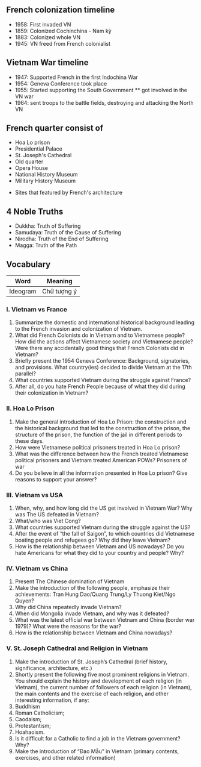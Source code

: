 ## French colonization timeline
- 1958: First invaded VN
- 1859: Colonized Cochinchina - Nam kỳ
- 1883: Colonized whole VN
- 1945: VN freed from French colonialist 

## Vietnam War timeline
- 1947: Supported French in the first Indochina War
- 1954: Geneva Conference took place
- 1955: Started supporting the South Government ** got involved in the VN war
- 1964: sent troops to the battle fields, destroying and attacking the North VN

## French quarter consist of
- Hoa Lo prison
- Presidential Palace
- St. Joseph's Cathedral
- Old quarter
- Opera House
- National History Museum
- Military History Museum
* Sites that featured by French's architecture

## 4 Noble Truths
- Dukkha: Truth of Suffering
- Samudaya: Truth of the Cause of Suffering
- Nirodha: Truth of the End of Suffering
- Magga: Truth of the Path

## Vocabulary
| Word | Meaning |
|---|---|
| Ideogram | Chữ tượng ý |


### I. Vietnam vs France
1. Summarize the domestic and international historical background leading to the French invasion and colonization of Vietnam.
2. What did French Colonists do in Vietnam and to Vietnamese people? How did the actions affect Vietnamese society and Vietnamese people? Were there any accidentally good things that French Colonists did in Vietnam?
3. Briefly present the 1954 Geneva Conference: Background, signatories, and provisions. What country(ies) decided to divide Vietnam at the 17th parallel? 
4. What countries supported Vietnam during the struggle against France?
5. After all, do you hate French People because of what they did during their colonization in Vietnam?

### II. Hoa Lo Prison
1. Make the general introduction of Hoa Lo Prison: the construction and the historical background that led to the construction of the prison, the structure of the prison, the function of the jail in different periods to these days. 
2. How were Vietnamese political prisoners treated in Hoa Lo prison?
3. What was the difference between how the French treated Vietnamese political prisoners and Vietnam treated American POWs? Prisoners of war
4. Do you believe in all the information presented in Hoa Lo prison? Give reasons to support your answer?

### III. Vietnam vs USA
1. When, why, and how long did the US get involved in Vietnam War? Why was The US defeated in Vietnam?
2. What/who was Viet Cong?
3. What countries supported Vietnam during the struggle against the US?
4. After the event of “the fall of Saigon”, to which countries did Vietnamese boating people and refugees go? Why did they leave Vietnam?
5. How is the relationship between Vietnam and US nowadays? Do you hate Americans for what they did to your country and people? Why?

### IV. Vietnam vs China
1. Present The Chinese domination of Vietnam
2. Make the introduction of the following people, emphasize their achievements: Tran Hung Dao/Quang Trung/Ly Thuong Kiet/Ngo Quyen?
3. Why did China repeatedly invade Vietnam?
4. When did Mongolia invade Vietnam, and why was it defeated?
5. What was the latest official war between Vietnam and China (border war 1979)? What were the reasons for the war?
6. How is the relationship between Vietnam and China nowadays?

### V. St. Joseph Cathedral and Religion in Vietnam
1. Make the introduction of St. Joseph’s Cathedral (brief history, significance, architecture, etc.)
2. Shortly present the following five most prominent religions in Vietnam. You should explain the history and development of each religion (in Vietnam), the current number of followers of each religion (in Vietnam), the main contents and the exercise of each religion, and other interesting information, if any:	
  1. Buddhism	
  2. Roman Catholicism; 	
  3. Caodaism; 	
  4. Protestantism; 	
  5. Hoahaoism.
3. Is it difficult for a Catholic to find a job in the Vietnam government? Why?
4. Make the introduction of “Đạo Mẫu” in Vietnam (primary contents, exercises, and other related information)
